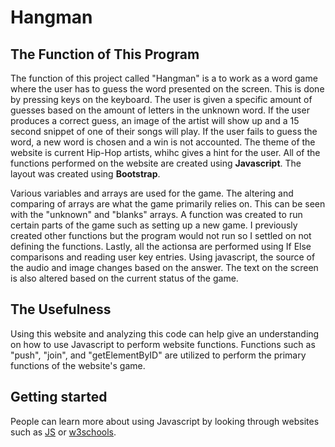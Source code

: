 # Hangman

## The Function of This Program
The function of this project called "Hangman" is a to work as a word game where the user has to guess the word presented on the screen. This is done by pressing keys on the keyboard. The user is given a specific amount of guesses based on the amount of letters in the unknown word. If the user produces a correct guess, an image of the artist will show up and a 15 second snippet of one of their songs will play. If the user fails to guess the word, a new word is chosen and a win is not accounted. The theme of the website is current Hip-Hop artists, whihc gives a hint for the user. All of the functions performed on the website are created using **Javascript**. The layout was created using **Bootstrap**.

Various variables and arrays are used for the game. The altering and comparing of arrays are what the game primarily relies on. This can be seen with the "unknown" and "blanks" arrays. A function was created to run certain parts of the game such as setting up a new game. I previously created other functions but the program would not run so I settled on not defining the functions. Lastly, all the actionsa are performed using If Else comparisons and reading user key entries. Using javascript, the source of the audio and image changes based on the answer. The text on the screen is also altered based on the current status of the game.



## The Usefulness
Using this website and analyzing this code can help give an understanding on how to use Javascript to perform website functions. Functions such as "push", "join", and "getElementByID" are utilized to perform the primary functions of the website's game.


## Getting started
People can learn more about using Javascript by looking through websites such as [JS](https://www.javascript.com/) or [w3schools](https://www.w3schools.com/js/default.asp).